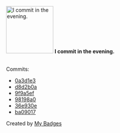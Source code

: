 <img src="https://my-badges.github.io/my-badges/evening-commits.png" alt="I commit in the evening." title="I commit in the evening." width="128">
<strong>I commit in the evening.</strong>
<br><br>

Commits:

- <a href="https://github.com/dwesh163/NextPause/commit/0a3d1e37b1e6f0bf85254a033c6624f6ead702be">0a3d1e3</a>
- <a href="https://github.com/dwesh163/NextPause/commit/d8d2b0a4a74c136619c18cfa305e1cd6ea3221fd">d8d2b0a</a>
- <a href="https://github.com/dwesh163/NextPause/commit/9f9a5ef447016130eccb0a495bdacc2a06787a06">9f9a5ef</a>
- <a href="https://github.com/dwesh163/NextPause/commit/98198a04ca27f3ccb0567f746367d8aff99aaf88">98198a0</a>
- <a href="https://github.com/dwesh163/NextPause/commit/36e930e9c29c829e81dfc88f9a59a245abda9b24">36e930e</a>
- <a href="https://github.com/dwesh163/NextPause/commit/ba0901743b82c728f725f254032cf092896e507d">ba09017</a>


Created by <a href="https://github.com/my-badges/my-badges">My Badges</a>